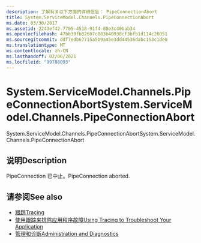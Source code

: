 ```yaml
---
description: 了解有关以下方面的详细信息： PipeConnectionAbort
title: System.ServiceModel.Channels.PipeConnectionAbort
ms.date: 03/30/2017
ms.assetid: 2243ef42-7705-4518-91f4-d8e3c40bab34
ms.openlocfilehash: 47bb39fb82607c083b40938cf3bfb1d114c26051
ms.sourcegitcommit: ddf7edb67715a5b9a45e3dd44536dabc153c1de0
ms.translationtype: MT
ms.contentlocale: zh-CN
ms.lasthandoff: 02/06/2021
ms.locfileid: "99788093"
---
```

# <a name="systemservicemodelchannelspipeconnectionabort"></a><span data-ttu-id="3acdc-103">System.ServiceModel.Channels.PipeConnectionAbort</span><span class="sxs-lookup"><span data-stu-id="3acdc-103">System.ServiceModel.Channels.PipeConnectionAbort</span></span>

<span data-ttu-id="3acdc-104">System.ServiceModel.Channels.PipeConnectionAbort</span><span class="sxs-lookup"><span data-stu-id="3acdc-104">System.ServiceModel.Channels.PipeConnectionAbort</span></span>  
  
## <a name="description"></a><span data-ttu-id="3acdc-105">说明</span><span class="sxs-lookup"><span data-stu-id="3acdc-105">Description</span></span>  

 <span data-ttu-id="3acdc-106">PipeConnection 已中止。</span><span class="sxs-lookup"><span data-stu-id="3acdc-106">PipeConnection aborted.</span></span>  
  
## <a name="see-also"></a><span data-ttu-id="3acdc-107">请参阅</span><span class="sxs-lookup"><span data-stu-id="3acdc-107">See also</span></span>

- [<span data-ttu-id="3acdc-108">跟踪</span><span class="sxs-lookup"><span data-stu-id="3acdc-108">Tracing</span></span>](index.md)
- [<span data-ttu-id="3acdc-109">使用跟踪来排除应用程序故障</span><span class="sxs-lookup"><span data-stu-id="3acdc-109">Using Tracing to Troubleshoot Your Application</span></span>](using-tracing-to-troubleshoot-your-application.md)
- [<span data-ttu-id="3acdc-110">管理和诊断</span><span class="sxs-lookup"><span data-stu-id="3acdc-110">Administration and Diagnostics</span></span>](../index.md)
